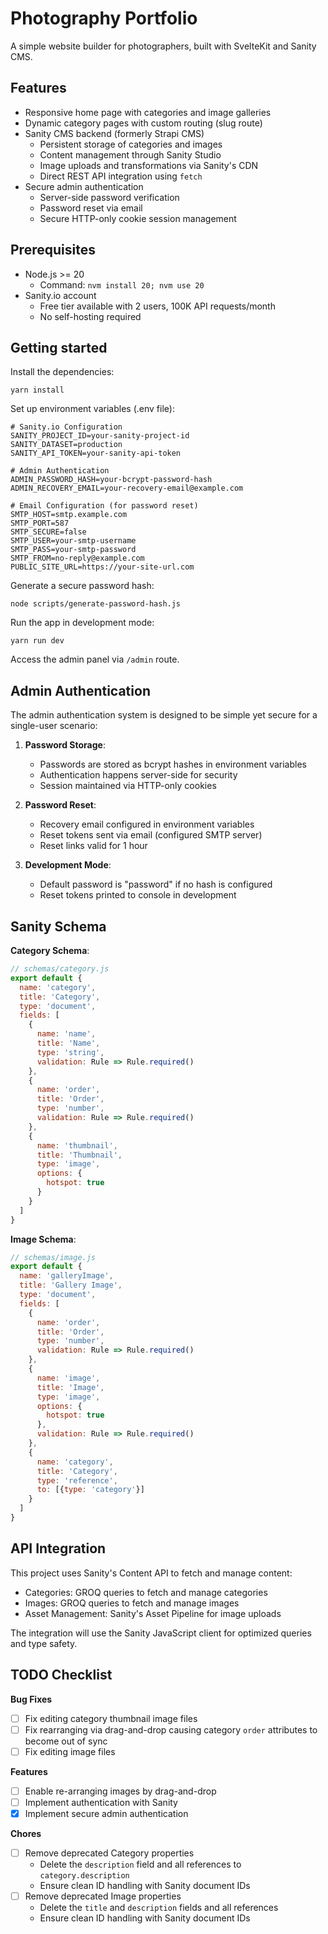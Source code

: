 # Photography Portfolio

A simple website builder for photographers, built with SvelteKit and Sanity CMS.

## Features

-   Responsive home page with categories and image galleries
-   Dynamic category pages with custom routing (slug route)
-   Sanity CMS backend (formerly Strapi CMS)
    -   Persistent storage of categories and images
    -   Content management through Sanity Studio
    -   Image uploads and transformations via Sanity's CDN
    -   Direct REST API integration using `fetch`
-   Secure admin authentication
    -   Server-side password verification
    -   Password reset via email
    -   Secure HTTP-only cookie session management

## Prerequisites

-   Node.js >= 20
    -   Command: `nvm install 20; nvm use 20`
-   Sanity.io account
    -   Free tier available with 2 users, 100K API requests/month
    -   No self-hosting required

## Getting started

Install the dependencies:

```
yarn install
```

Set up environment variables (.env file):

```
# Sanity.io Configuration
SANITY_PROJECT_ID=your-sanity-project-id
SANITY_DATASET=production
SANITY_API_TOKEN=your-sanity-api-token

# Admin Authentication
ADMIN_PASSWORD_HASH=your-bcrypt-password-hash
ADMIN_RECOVERY_EMAIL=your-recovery-email@example.com

# Email Configuration (for password reset)
SMTP_HOST=smtp.example.com
SMTP_PORT=587
SMTP_SECURE=false
SMTP_USER=your-smtp-username
SMTP_PASS=your-smtp-password
SMTP_FROM=no-reply@example.com
PUBLIC_SITE_URL=https://your-site-url.com
```

Generate a secure password hash:

```
node scripts/generate-password-hash.js
```

Run the app in development mode:

```
yarn run dev
```

Access the admin panel via `/admin` route.

## Admin Authentication

The admin authentication system is designed to be simple yet secure for a single-user scenario:

1. **Password Storage**: 
   - Passwords are stored as bcrypt hashes in environment variables
   - Authentication happens server-side for security
   - Session maintained via HTTP-only cookies

2. **Password Reset**:
   - Recovery email configured in environment variables
   - Reset tokens sent via email (configured SMTP server)
   - Reset links valid for 1 hour

3. **Development Mode**:
   - Default password is "password" if no hash is configured
   - Reset tokens printed to console in development

## Sanity Schema

**Category Schema**:
```javascript
// schemas/category.js
export default {
  name: 'category',
  title: 'Category',
  type: 'document',
  fields: [
    {
      name: 'name',
      title: 'Name',
      type: 'string',
      validation: Rule => Rule.required()
    },
    {
      name: 'order',
      title: 'Order',
      type: 'number',
      validation: Rule => Rule.required()
    },
    {
      name: 'thumbnail',
      title: 'Thumbnail',
      type: 'image',
      options: {
        hotspot: true
      }
    }
  ]
}
```

**Image Schema**:
```javascript
// schemas/image.js
export default {
  name: 'galleryImage',
  title: 'Gallery Image',
  type: 'document',
  fields: [
    {
      name: 'order',
      title: 'Order',
      type: 'number',
      validation: Rule => Rule.required()
    },
    {
      name: 'image',
      title: 'Image',
      type: 'image',
      options: {
        hotspot: true
      },
      validation: Rule => Rule.required()
    },
    {
      name: 'category',
      title: 'Category',
      type: 'reference',
      to: [{type: 'category'}]
    }
  ]
}
```

## API Integration

This project uses Sanity's Content API to fetch and manage content:

-   Categories: GROQ queries to fetch and manage categories
-   Images: GROQ queries to fetch and manage images
-   Asset Management: Sanity's Asset Pipeline for image uploads

The integration will use the Sanity JavaScript client for optimized queries and type safety.

## TODO Checklist

**Bug Fixes**
- [ ] Fix editing category thumbnail image files
- [ ] Fix rearranging via drag-and-drop causing category `order` attributes to become out of sync
- [ ] Fix editing image files

**Features**
- [ ] Enable re-arranging images by drag-and-drop
- [ ] Implement authentication with Sanity
- [x] Implement secure admin authentication

**Chores**
- [ ] Remove deprecated Category properties
    - Delete the `description` field and all references to `category.description`
    - Ensure clean ID handling with Sanity document IDs
- [ ] Remove deprecated Image properties
    - Delete the `title` and `description` fields and all references
    - Ensure clean ID handling with Sanity document IDs